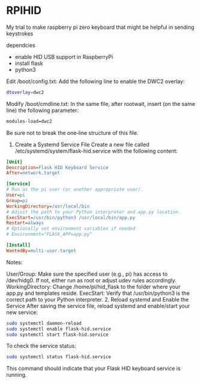 # RPIHID
My trial to make raspberry pi zero keyboard that might be helpful in sending keystrokes


dependcies
- enable HID USB support in RaspberryPi
- install flask
- python3


Edit /boot/config.txt:
Add the following line to enable the DWC2 overlay:
```bash
dtoverlay=dwc2
```
Modify /boot/cmdline.txt:
In the same file, after rootwait, insert (on the same line) the following parameter:
```bash
modules-load=dwc2
```
Be sure not to break the one‑line structure of this file.


1. Create a Systemd Service File
Create a new file called /etc/systemd/system/flask-hid.service with the following content:

```ini
[Unit]
Description=Flask HID Keyboard Service
After=network.target

[Service]
# Run as the pi user (or another appropriate user).
User=pi
Group=pi
WorkingDirectory=/usr/local/bin
# Adjust the path to your Python interpreter and app.py location.
ExecStart=/usr/bin/python3 /usr/local/bin/app.py
Restart=always
# Optionally set environment variables if needed
# Environment="FLASK_APP=app.py"

[Install]
WantedBy=multi-user.target
```
Notes:

User/Group: Make sure the specified user (e.g., pi) has access to /dev/hidg0. If not, either run as root or adjust udev rules accordingly.
WorkingDirectory: Change /home/pi/hid_flask to the folder where your app.py and templates reside.
ExecStart: Verify that /usr/bin/python3 is the correct path to your Python interpreter.
2. Reload systemd and Enable the Service
After saving the service file, reload systemd and enable/start your new service:

```bash
sudo systemctl daemon-reload
sudo systemctl enable flask-hid.service
sudo systemctl start flask-hid.service
```
To check the service status:

```bash
sudo systemctl status flask-hid.service
```
This command should indicate that your Flask HID keyboard service is running.

